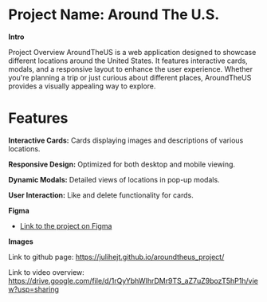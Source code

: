 # Project Name: Around The U.S. 
  
**Intro**
  
Project Overview
AroundTheUS is a web application designed to showcase different locations around the United States. It features interactive cards, modals, and a responsive layout to enhance the user experience. Whether you're planning a trip or just curious about different places, AroundTheUS provides a visually appealing way to explore.

# Features

**Interactive Cards:** Cards displaying images and descriptions of various locations.

**Responsive Design:** Optimized for both desktop and mobile viewing.

**Dynamic Modals:** Detailed views of locations in pop-up modals.

**User Interaction:** Like and delete functionality for cards.

**Figma**  
  
* [Link to the project on Figma](https://www.figma.com/file/ii4xxsJ0ghevUOcssTlHZv/Sprint-3%3A-Around-the-US?node-id=0%3A1)  
  
**Images**  

Link to github page: https://julihejt.github.io/aroundtheus_project/

Link to video overview:
https://drive.google.com/file/d/1rQyYbhWIhrDMr9TS_aZ7uZ9bozT5hP1h/view?usp=sharing
